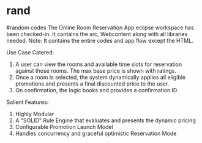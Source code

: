 # rand
#random codes
The Online Room Reservation App eclipse workspace has been checked-in. It contains the src, Webcontent along with all libraries needed. Note: It contains the entire codes and app flow except the HTML.


Use Case Catered:

1. A user can view the rooms and available time slots for reservation against those rooms. The max base price is shown with ratings.
2. Once a room is selected, the system dynamically applies all eligible promotions and presents a final discounted price to the user.
3. On confirmation, the logic books and provides a confirmation ID.

Salient Features:

1. Highly Modular
2. A "SOLID" Rule Engine that evaluates and presents the dynamic pricing
3. Configurable Promotion Launch Model
4. Handles concurrency and graceful optimistic Reservation Mode

